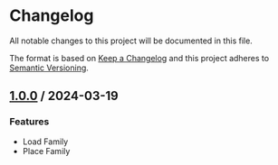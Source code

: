 # Changelog
All notable changes to this project will be documented in this file.

The format is based on [Keep a Changelog](http://keepachangelog.com/en/1.0.0/)
and this project adheres to [Semantic Versioning](http://semver.org/spec/v2.0.0.html).

## [1.0.0] / 2024-03-19
### Features
- Load Family
- Place Family

[vNext]: ../../compare/1.0.0...HEAD
[1.0.0]: ../../compare/1.0.0